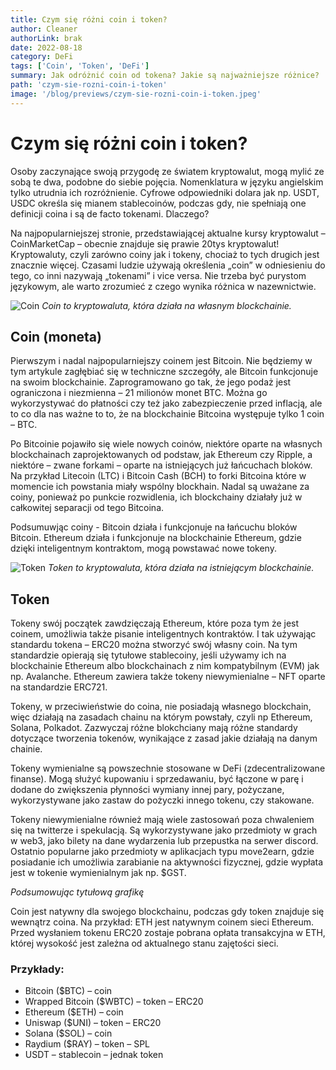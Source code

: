 ```yaml
---
title: Czym się różni coin i token?
author: Cleaner
authorLink: brak
date: 2022-08-18
category: DeFi
tags: ['Coin', 'Token', 'DeFi']
summary: Jak odróżnić coin od tokena? Jakie są najważniejsze różnice?
path: 'czym-sie-rozni-coin-i-token'
image: '/blog/previews/czym-sie-rozni-coin-i-token.jpeg'
---
```


# Czym się różni coin i token?

Osoby zaczynające swoją przygodę ze światem kryptowalut, mogą mylić ze sobą te dwa, podobne do siebie pojęcia. Nomenklatura w języku angielskim tylko utrudnia ich rozróżnienie. Cyfrowe odpowiedniki dolara jak np. USDT, USDC określa się mianem stablecoinów, podczas gdy, nie spełniają one definicji coina i są de facto tokenami. Dlaczego?

Na najpopularniejszej stronie, przedstawiającej aktualne kursy kryptowalut – CoinMarketCap – obecnie znajduje się prawie 20tys kryptowalut! Kryptowaluty, czyli zarówno coiny jak i tokeny, chociaż to tych drugich jest znacznie więcej. Czasami ludzie używają określenia „coin” w odniesieniu do tego, co inni nazywają „tokenami” i vice versa. Nie trzeba być purystom językowym, ale warto zrozumieć z czego wynika różnica w nazewnictwie.

![Coin](blog/assets/czym-sie-rozni-coin-i-token-image-1.png)
*Coin to kryptowaluta, która działa na własnym blockchainie.*

## Coin (moneta)

Pierwszym i nadal najpopularniejszy coinem jest Bitcoin. Nie będziemy w tym artykule zagłębiać się w techniczne szczegóły, ale Bitcoin funkcjonuje na swoim blockchainie. Zaprogramowano go tak, że jego podaż jest ograniczona i niezmienna – 21 milionów monet BTC. Można go wykorzystywać do płatności czy też jako zabezpieczenie przed inflacją, ale to co dla nas ważne to to, że na blockchainie Bitcoina występuje tylko 1 coin – BTC.

Po Bitcoinie pojawiło się wiele nowych coinów, niektóre oparte na własnych blockchainach zaprojektowanych od podstaw, jak Ethereum czy Ripple, a niektóre – zwane forkami – oparte na istniejących już łańcuchach bloków. Na przykład Litecoin (LTC) i Bitcoin Cash (BCH) to forki Bitcoina które w momencie ich powstania miały wspólny blockhain. Nadal są uważane za coiny, ponieważ po punkcie rozwidlenia, ich blockchainy działały już w całkowitej separacji od tego Bitcoina.

Podsumuwjąc coiny - Bitcoin działa i funkcjonuje na łańcuchu bloków Bitcoin.
Ethereum działa i funkcjonuje na blockchainie Ethereum, gdzie dzięki inteligentnym kontraktom, mogą powstawać nowe tokeny.

![Token](blog/assets/czym-sie-rozni-coin-i-token-image-2.png)
*Token to kryptowaluta, która działa na istniejącym blockchainie.*

## Token

Tokeny swój początek zawdzięczają Ethereum, które poza tym że jest coinem, umożliwia także pisanie inteligentnych kontraktów. I tak używając standardu tokena – ERC20 można stworzyć swój własny coin. Na tym standardzie opierają się tytułowe stablecoiny, jeśli używamy ich na blockchainie Ethereum albo blockchainach z nim kompatybilnym (EVM) jak np. Avalanche. Ethereum zawiera także tokeny niewymienialne – NFT oparte na standardzie ERC721.

Tokeny, w przeciwieństwie do coina, nie posiadają własnego blockchain, więc działają na zasadach chainu na którym powstały, czyli np Ethereum, Solana, Polkadot. Zazwyczaj różne blokchciany mają różne standardy dotyczące tworzenia tokenów, wynikające z zasad jakie działają na danym chainie.


Tokeny wymienialne są powszechnie stosowane w DeFi (zdecentralizowane finanse). Mogą służyć kupowaniu i sprzedawaniu, być łączone w parę i dodane do zwiększenia płynności wymiany innej pary, pożyczane, wykorzystywane jako zastaw do pożyczki innego tokenu, czy stakowane.

Tokeny niewymienialne również mają wiele zastosowań poza chwaleniem się na twitterze i spekulacją. Są wykorzystywane jako przedmioty w grach w web3, jako bilety na dane wydarzenia lub przepustka na serwer discord. Ostatnio popularne jako przedmioty w aplikacjach typu move2earn, gdzie posiadanie ich umożliwia zarabianie na aktywności fizycznej, gdzie wypłata jest w tokenie wymienialnym jak np. $GST.

*Podsumowując tytułową grafikę*

Coin jest natywny dla swojego blockchainu, podczas gdy token znajduje się wewnątrz coina. Na przykład: ETH jest natywnym coinem sieci Ethereum. Przed wysłaniem tokenu ERC20 zostaje pobrana opłata transakcyjna w ETH, której wysokość jest zależna od aktualnego stanu zajętości sieci.

### Przykłady:
* Bitcoin ($BTC) – coin
* Wrapped Bitcoin ($WBTC) – token – ERC20
* Ethereum ($ETH) – coin
* Uniswap ($UNI) – token – ERC20
* Solana ($SOL) – coin
* Raydium ($RAY) – token – SPL
* USDT – stablecoin – jednak token